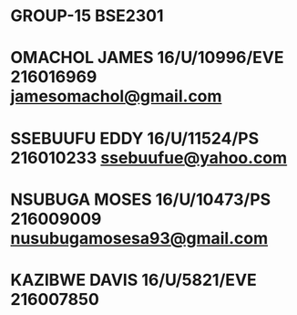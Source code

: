 # GROUP-15  BSE2301


# OMACHOL JAMES   16/U/10996/EVE    216016969    jamesomachol@gmail.com
# SSEBUUFU EDDY   16/U/11524/PS     216010233    ssebuufue@yahoo.com
# NSUBUGA MOSES   16/U/10473/PS     216009009    nusubugamosesa93@gmail.com
# KAZIBWE DAVIS   16/U/5821/EVE     216007850
